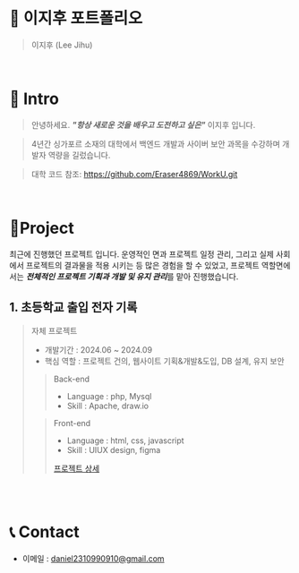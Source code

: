 # 📜 이지후 포트폴리오

> 이지후 (Lee Jihu)

<br />

# 👋 Intro

> 안녕하세요. ***"항상 새로운 것을 배우고 도전하고 싶은"*** 이지후 입니다.

> 4년간 싱가포르 소재의 대학에서 백엔드 개발과 사이버 보안 과목을 수강하며 개발자 역량을 길렀습니다.

> 대학 코드 참조: https://github.com/Eraser4869/WorkU.git

<br />

# 📝Project
최근에 진행했던 프로젝트 입니다.
운영적인 면과 프로젝트 일정 관리, 그리고 실제 사회에서 프로젝트의 결과물을 적용 시키는 등 많은 경험을 할 수 있었고, 프로젝트 역할면에서는 ***전체적인 프로젝트 기획과 개발 및 유지 관리***를 맡아 진행했습니다.

## 1. 초등학교 출입 전자 기록

> 자체 프로젝트
>
> - 개발기간 : 2024.06 ~ 2024.09
> - 핵심 역할 : 프로젝트 건의, 웹사이트 기획&개발&도입, DB 설계, 유지 보안
>
>> Back-end
>> - Language : php, Mysql
>> - Skill : Apache, draw.io
>
>> Front-end
>> - Language : html, css, javascript
>> - Skill : UIUX design, figma
>>
>> [프로젝트 상세](https://github.com/Eraser4869/Project-ds.git)

<br />
<br />

# 📞 Contact

- 이메일 : daniel2310990910@gmail.com
